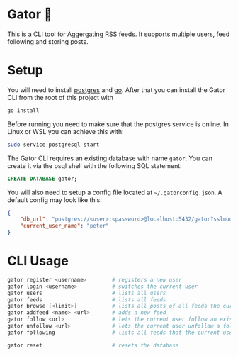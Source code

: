 # Gator 🐊
This is a CLI tool for Aggergating RSS feeds. It supports multiple users, feed following and storing posts.

# Setup
You will need to install [postgres](https://www.postgresql.org/download/) and [go](https://go.dev/doc/install).
After that you can install the Gator CLI from the root of this project with
```BASH
go install
```
Before running you need to make sure that the postgres service is online. In Linux or WSL you can achieve this with:
```BASH
sudo service postgresql start
```
The Gator CLI requires an existing database with name `gator`. You can create it via the psql shell with the following SQL statement:
```SQL
CREATE DATABASE gator;
```
You will also need to setup a config file located at `~/.gatorconfig.json`. A default config may look like this:
```JSON
{
    "db_url": "postgres://<user>:<password>@localhost:5432/gator?sslmode=disable",
    "current_user_name": "peter"
}
```

# CLI Usage
```bash
gator register <username>        # registers a new user
gator login <username>           # switches the current user
gator users                      # lists all users
gator feeds                      # lists all feeds
gator browse [<limit>]           # lists all posts of all feeds the current user follows
gator addfeed <name> <url>       # adds a new feed
gator follow <url>               # lets the current user follow an existing feed url
gator unfollow <url>             # lets the current user unfollow a followed feed url
gator following                  # lists all feeds that the current user is following

gator reset                      # resets the database

```
